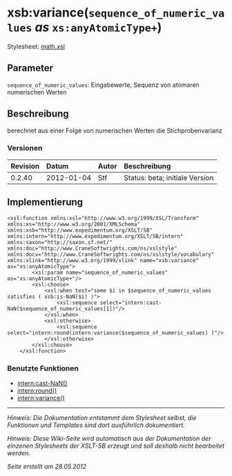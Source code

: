 # xsb:variance(`sequence_of_numeric_values` _as_ `xs:anyAtomicType+`) #

Stylesheet: [math.xsl](http://code.google.com/p/xslt-sb/source/browse/trunk/xslt-sb/math.xsl)

## Parameter ##
`sequence_of_numeric_values`: Eingabewerte, Sequenz von atomaren numerischen Werten



## Beschreibung ##
berechnet aus einer Folge von numerischen Werten die Stichprobenvarianz

### Versionen ###
| Revision | Datum | Autor | Beschreibung |
|:---------|:------|:------|:-------------|
| 0.2.40 | 2012-01-04 | Stf |   Status: beta;   initiale Version   |


## Implementierung ##
```
<xsl:function xmlns:xsl="http://www.w3.org/1999/XSL/Transform" xmlns:xs="http://www.w3.org/2001/XMLSchema" xmlns:xsb="http://www.expedimentum.org/XSLT/SB" xmlns:intern="http://www.expedimentum.org/XSLT/SB/intern" xmlns:saxon="http://saxon.sf.net/" xmlns:doc="http://www.CraneSoftwrights.com/ns/xslstyle" xmlns:docv="http://www.CraneSoftwrights.com/ns/xslstyle/vocabulary" xmlns:xlink="http://www.w3.org/1999/xlink" name="xsb:variance" as="xs:anyAtomicType">
		<xsl:param name="sequence_of_numeric_values" as="xs:anyAtomicType+"/>
		<xsl:choose>
			<xsl:when test="some $i in $sequence_of_numeric_values satisfies ( xsb:is-NaN($i) )">
				<xsl:sequence select="intern:cast-NaN($sequence_of_numeric_values[1])"/>
			</xsl:when>
			<xsl:otherwise>
				<xsl:sequence select="intern:round(intern:variance($sequence_of_numeric_values) )"/>
			</xsl:otherwise>
		</xsl:choose>
	</xsl:function>
```

### Benutzte Funktionen ###
  * [intern:cast-NaN()](intern_cast_NaN.md)
  * [intern:round()](intern_round.md)
  * [intern:variance()](intern_variance.md)


---


_Hinweis: Die Dokumentation entstammt dem Stylesheet selbst, die Funktionen und Templates sind dort ausführlich dokumentiert._

_Hinweis: Diese Wiki-Seite wird automatisch aus der Dokumentation der einzenen Stylesheets der XSLT-SB erzeugt und soll deshalb nicht bearbeitet werden._

_Seite erstellt am 28.05.2012_
